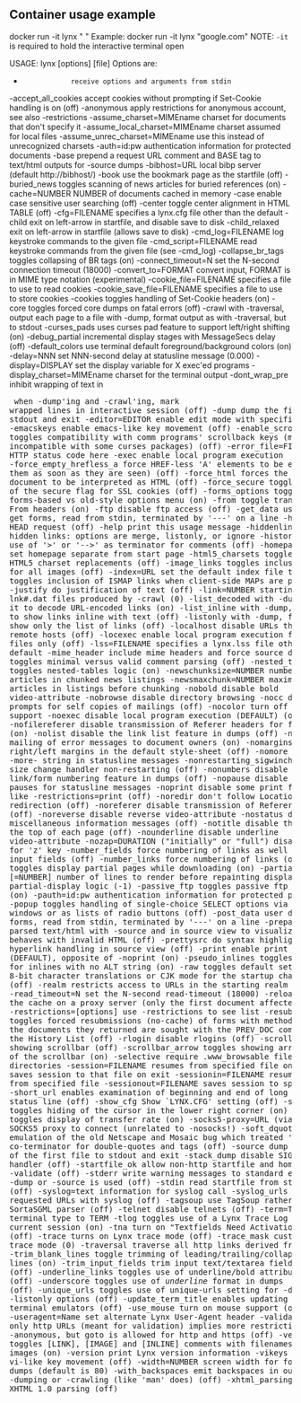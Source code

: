 ## Container usage example
docker run -it lynx "<options> <url>"
Example: docker run -it lynx "google.com"
NOTE: `-it` is required to hold the interactive terminal open

USAGE: lynx [options] [file]
Options are:
  -                 receive options and arguments from stdin
  -accept_all_cookies 
                    accept cookies without prompting if Set-Cookie handling
                    is on (off)
  -anonymous        apply restrictions for anonymous account,
                    see also -restrictions
  -assume_charset=MIMEname
                    charset for documents that don't specify it
  -assume_local_charset=MIMEname
                    charset assumed for local files
  -assume_unrec_charset=MIMEname
                    use this instead of unrecognized charsets
  -auth=id:pw       authentication information for protected documents
  -base             prepend a request URL comment and BASE tag to text/html
                    outputs for -source dumps
  -bibhost=URL      local bibp server (default http://bibhost/)
  -book             use the bookmark page as the startfile (off)
  -buried_news      toggles scanning of news articles for buried references (on)
  -cache=NUMBER     NUMBER of documents cached in memory
  -case             enable case sensitive user searching (off)
  -center           toggle center alignment in HTML TABLE (off)
  -cfg=FILENAME     specifies a lynx.cfg file other than the default
  -child            exit on left-arrow in startfile, and disable save to disk
  -child_relaxed    exit on left-arrow in startfile (allows save to disk)
  -cmd_log=FILENAME log keystroke commands to the given file
  -cmd_script=FILENAME
                    read keystroke commands from the given file
                    (see -cmd_log)
  -collapse_br_tags toggles collapsing of BR tags (on)
  -connect_timeout=N
                    set the N-second connection timeout (18000)
  -convert_to=FORMAT
                    convert input, FORMAT is in MIME type notation
                    (experimental)
  -cookie_file=FILENAME
                    specifies a file to use to read cookies
  -cookie_save_file=FILENAME
                    specifies a file to use to store cookies
  -cookies          toggles handling of Set-Cookie headers (on)
  -core             toggles forced core dumps on fatal errors (off)
  -crawl            with -traversal, output each page to a file
                    with -dump, format output as with -traversal, but to stdout
  -curses_pads      uses curses pad feature to support left/right shifting (on)
  -debug_partial    incremental display stages with MessageSecs delay (off)
  -default_colors   use terminal default foreground/background colors (on)
  -delay=NNN        set NNN-second delay at statusline message (0.000)
  -display=DISPLAY  set the display variable for X exec'ed programs
  -display_charset=MIMEname
                    charset for the terminal output
  -dont_wrap_pre    inhibit wrapping of text in <pre> when -dump'ing and
                    -crawl'ing, mark wrapped lines in interactive session (off)
  -dump             dump the first file to stdout and exit
  -editor=EDITOR    enable edit mode with specified editor
  -emacskeys        enable emacs-like key movement (off)
  -enable_scrollback 
                    toggles compatibility with comm programs' scrollback
                    keys (may be incompatible with some curses packages) (off)
  -error_file=FILE  write the HTTP status code here
  -exec             enable local program execution
  -force_empty_hrefless_a 
                    force HREF-less 'A' elements to be empty (close them as
                    soon as they are seen) (off)
  -force_html       forces the first document to be interpreted as HTML (off)
  -force_secure     toggles forcing of the secure flag for SSL cookies (off)
  -forms_options    toggles forms-based vs old-style options menu (on)
  -from             toggle transmission of From headers (on)
  -ftp              disable ftp access (off)
  -get_data         user data for get forms, read from stdin,
                    terminated by '---' on a line
  -head             send a HEAD request (off)
  -help             print this usage message
  -hiddenlinks=[option]
                    hidden links: options are merge, listonly, or ignore
  -historical       toggles use of '>' or '-->' as terminator for comments (off)
  -homepage=URL     set homepage separate from start page
  -html5_charsets   toggles use of HTML5 charset replacements (off)
  -image_links      toggles inclusion of links for all images (off)
  -index=URL        set the default index file to URL
  -ismap            toggles inclusion of ISMAP links when client-side
                    MAPs are present (off)
  -justify          do justification of text (off)
  -link=NUMBER      starting count for lnk#.dat files produced by -crawl (0)
  -list_decoded     with -dump, forces it to decode URL-encoded links (on)
  -list_inline      with -dump, forces it to show links inline with text (off)
  -listonly         with -dump, forces it to show only the list of links (off)
  -localhost        disable URLs that point to remote hosts (off)
  -locexec          enable local program execution from local files only (off)
  -lss=FILENAME     specifies a lynx.lss file other than the default
  -mime_header      include mime headers and force source dump
  -minimal          toggles minimal versus valid comment parsing (off)
  -nested_tables    toggles nested-tables logic (on)
  -newschunksize=NUMBER
                    number of articles in chunked news listings
  -newsmaxchunk=NUMBER
                    maximum news articles in listings before chunking
  -nobold           disable bold video-attribute
  -nobrowse         disable directory browsing
  -nocc             disable Cc: prompts for self copies of mailings (off)
  -nocolor          turn off color support
  -noexec           disable local program execution (DEFAULT) (on)
  -nofilereferer    disable transmission of Referer headers for file URLs (on)
  -nolist           disable the link list feature in dumps (off)
  -nolog            disable mailing of error messages to document owners (on)
  -nomargins        disable the right/left margins in the default
                    style-sheet (off)
  -nomore           disable -more- string in statusline messages
  -nonrestarting_sigwinch 
                    make window size change handler non-restarting (off)
  -nonumbers        disable the link/form numbering feature in dumps (off)
  -nopause          disable forced pauses for statusline messages
  -noprint          disable some print functions, like -restrictions=print (off)
  -noredir          don't follow Location: redirection (off)
  -noreferer        disable transmission of Referer headers (off)
  -noreverse        disable reverse video-attribute
  -nostatus         disable the miscellaneous information messages (off)
  -notitle          disable the title at the top of each page (off)
  -nounderline      disable underline video-attribute
  -nozap=DURATION ("initially" or "full") disable checks for 'z' key
  -number_fields    force numbering of links as well as form input fields (off)
  -number_links     force numbering of links (off)
  -partial          toggles display partial pages while downloading (on)
  -partial_thres    [=NUMBER]
                    number of lines to render before repainting display
                    with partial-display logic (-1)
  -passive_ftp      toggles passive ftp connection (on)
  -pauth=id:pw      authentication information for protected proxy server
  -popup            toggles handling of single-choice SELECT options via
                    popup windows or as lists of radio buttons (off)
  -post_data        user data for post forms, read from stdin,
                    terminated by '---' on a line
  -preparsed        show parsed text/html with -source and in source view
                    to visualize how lynx behaves with invalid HTML (off)
  -prettysrc        do syntax highlighting and hyperlink handling in source
                    view (off)
  -print            enable print functions (DEFAULT), opposite of -noprint (on)
  -pseudo_inlines   toggles pseudo-ALTs for inlines with no ALT string (on)
  -raw              toggles default setting of 8-bit character translations
                    or CJK mode for the startup character set (off)
  -realm            restricts access to URLs in the starting realm (off)
  -read_timeout=N   set the N-second read-timeout (18000)
  -reload           flushes the cache on a proxy server
                    (only the first document affected) (off)
  -restrictions=[options]
                    use -restrictions to see list
  -resubmit_posts   toggles forced resubmissions (no-cache) of forms with
                    method POST when the documents they returned are sought
                    with the PREV_DOC command or from the History List (off)
  -rlogin           disable rlogins (off)
  -scrollbar        toggles showing scrollbar (off)
  -scrollbar_arrow  toggles showing arrows at ends of the scrollbar (on)
  -selective        require .www_browsable files to browse directories
  -session=FILENAME resumes from specified file on startup and
                    saves session to that file on exit
  -sessionin=FILENAME
                    resumes session from specified file
  -sessionout=FILENAME
                    saves session to specified file
  -short_url        enables examination of beginning and end of long URL in
                    status line (off)
  -show_cfg         Show `LYNX.CFG' setting (off)
  -show_cursor      toggles hiding of the cursor in the lower right corner (on)
  -show_rate        toggles display of transfer rate (on)
  -socks5-proxy=URL (via which) SOCKS5 proxy to connect (unrelated to -nosocks!)
  -soft_dquotes     toggles emulation of the old Netscape and Mosaic
                    bug which treated '>' as a co-terminator for
                    double-quotes and tags (off)
  -source           dump the source of the first file to stdout and exit
  -stack_dump       disable SIGINT cleanup handler (off)
  -startfile_ok     allow non-http startfile and homepage with -validate (off)
  -stderr           write warning messages to standard error when -dump
                    or -source is used (off)
  -stdin            read startfile from standard input (off)
  -syslog=text      information for syslog call
  -syslog_urls      log requested URLs with syslog (off)
  -tagsoup          use TagSoup rather than SortaSGML parser (off)
  -telnet           disable telnets (off)
  -term=TERM        set terminal type to TERM
  -tlog             toggles use of a Lynx Trace Log for the current
                    session (on)
  -tna              turn on "Textfields Need Activation" mode (off)
  -trace            turns on Lynx trace mode (off)
  -trace_mask       customize Lynx trace mode (0)
  -traversal        traverse all http links derived from startfile
  -trim_blank_lines 
                    toggle trimming of leading/trailing/collapsed-br blank lines (on)
  -trim_input_fields 
                    trim input text/textarea fields in forms (off)
  -underline_links  toggles use of underline/bold attribute for links (off)
  -underscore       toggles use of _underline_ format in dumps (off)
  -unique_urls      toggles use of unique-urls setting for -dump and -listonly options (off)
  -update_term_title enables updating the title of terminal emulators (off)
  -use_mouse        turn on mouse support (off)
  -useragent=Name   set alternate Lynx User-Agent header
  -validate         accept only http URLs (meant for validation)
                    implies more restrictions than -anonymous, but
                    goto is allowed for http and https (off)
  -verbose          toggles [LINK], [IMAGE] and [INLINE] comments
                    with filenames of these images (on)
  -version          print Lynx version information
  -vikeys           enable vi-like key movement (off)
  -width=NUMBER     screen width for formatting of dumps (default is 80)
  -with_backspaces  emit backspaces in output if -dumping or -crawling
                    (like 'man' does) (off)
  -xhtml_parsing    enable XHTML 1.0 parsing (off)
